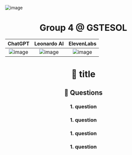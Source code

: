 ![image](https://github.com/ShieldEdu/G4/assets/162398654/7d600e34-1be8-48bc-a553-d894f80e44b5)

<div align="center">
  <p align="center">
<div align+cemter>
  <h1>Group 4 @ GSTESOL</h1>
</div>

|ChatGPT|Leonardo AI|ElevenLabs|
|:--:|:--:|:--:|
|![image](https://github.com/ShieldEdu/G4/assets/162398654/5c69852a-b528-466c-a0ca-983d8aba2f9d)|![image](https://github.com/ShieldEdu/G4/assets/162398654/2e4859fb-72c8-4ff8-9276-cdc67385f100)|![image](https://github.com/ShieldEdu/G4/assets/162398654/eec5f177-e77b-492e-ab68-7a2bcaa49cb3)|

                      
# :cherry_blossom: title



## 📗 Questions




### 1. question

### 1. question

### 1. question

### 1. question
